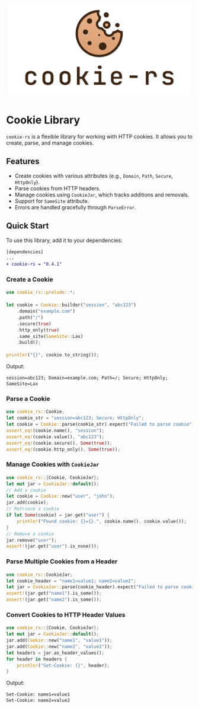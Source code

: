 ![cercis-preview](./.github/assets/preview.png)

# Cookie Library

`cookie-rs` is a flexible library for working with HTTP cookies. It allows you to create, parse, and manage cookies.

## Features

- Create cookies with various attributes (e.g., `Domain`, `Path`, `Secure`, `HttpOnly`).
- Parse cookies from HTTP headers.
- Manage cookies using `CookieJar`, which tracks additions and removals.
- Support for `SameSite` attribute.
- Errors are handled gracefully through `ParseError`.

## Quick Start

To use this library, add it to your dependencies:

```diff
[dependencies]
...
+ cookie-rs = "0.4.1"
```

### Create a Cookie

```rust
use cookie_rs::prelude::*;

let cookie = Cookie::builder("session", "abc123")
    .domain("example.com")
    .path("/")
    .secure(true)
    .http_only(true)
    .same_site(SameSite::Lax)
    .build();

println!("{}", cookie.to_string());
```

Output:

```text,ignore
session=abc123; Domain=example.com; Path=/; Secure; HttpOnly; SameSite=Lax
```

### Parse a Cookie

```rust
use cookie_rs::Cookie;
let cookie_str = "session=abc123; Secure; HttpOnly";
let cookie = Cookie::parse(cookie_str).expect("Failed to parse cookie");
assert_eq!(cookie.name(), "session");
assert_eq!(cookie.value(), "abc123");
assert_eq!(cookie.secure(), Some(true));
assert_eq!(cookie.http_only(), Some(true));
```

### Manage Cookies with `CookieJar`

```rust
use cookie_rs::{Cookie, CookieJar};
let mut jar = CookieJar::default();
// Add a cookie
let cookie = Cookie::new("user", "john");
jar.add(cookie);
// Retrieve a cookie
if let Some(cookie) = jar.get("user") {
    println!("Found cookie: {}={}.", cookie.name(), cookie.value());
}
// Remove a cookie
jar.remove("user");
assert!(jar.get("user").is_none());
```

### Parse Multiple Cookies from a Header

```rust
use cookie_rs::CookieJar;
let cookie_header = "name1=value1; name2=value2";
let jar = CookieJar::parse(cookie_header).expect("Failed to parse cookies");
assert!(jar.get("name1").is_some());
assert!(jar.get("name2").is_some());
```

### Convert Cookies to HTTP Header Values

```rust
use cookie_rs::{Cookie, CookieJar};
let mut jar = CookieJar::default();
jar.add(Cookie::new("name1", "value1"));
jar.add(Cookie::new("name2", "value2"));
let headers = jar.as_header_values();
for header in headers {
    println!("Set-Cookie: {}", header);
}
```

Output:

```text,ignore
Set-Cookie: name1=value1
Set-Cookie: name2=value2
```
